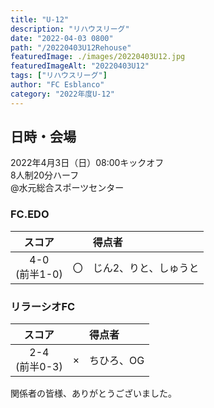 ```yaml
---
title: "U-12"
description: "リハウスリーグ"
date: "2022-04-03 0800"
path: "/20220403U12Rehouse"
featuredImage: ./images/20220403U12.jpg
featuredImageAlt: "20220403U12"
tags: ["リハウスリーグ"]
author: "FC Esblanco"
category: "2022年度U-12"
---
```


## 日時・会場

2022年4月3日（日）08:00キックオフ<br>
8人制20分ハーフ<br>
@水元総合スポーツセンター


### FC.EDO

| スコア |   | 得点者  |
|:------:|:-:|:--------|
| 4-0<br/>(前半1-0) | 〇 |じん2、りと、しゅうと|

### リラーシオFC

| スコア |   | 得点者  |
|:------:|:-:|:--------|
| 2-4<br/>(前半0-3) | × |ちひろ、OG|

関係者の皆様、ありがとうございました。